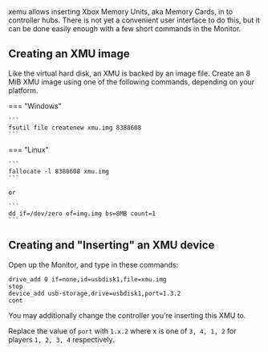 xemu allows inserting Xbox Memory Units, aka Memory Cards, in to controller hubs. There is not yet a convenient user interface to do this, but it can be done easily enough with a few short commands in the Monitor.

## Creating an XMU image

Like the virtual hard disk, an XMU is backed by an image file. Create an 8 MiB XMU image using one of the following commands, depending on your platform.

=== "Windows"

	```
	fsutil file createnew xmu.img 8388608
	```

=== "Linux"

	```
	fallocate -l 8388608 xmu.img
	```

	or

	```
	dd if=/dev/zero of=img.img bs=8MB count=1
	```

## Creating and "Inserting" an XMU device

Open up the Monitor, and type in these commands:

```
drive_add 0 if=none,id=usbdisk1,file=xmu.img
stop
device_add usb-storage,drive=usbdisk1,port=1.3.2
cont
```

You may additionally change the controller you're inserting this XMU to.

Replace the value of `port` with `1.x.2` where x is one of `3, 4, 1, 2` for players `1, 2, 3, 4` respectively.
